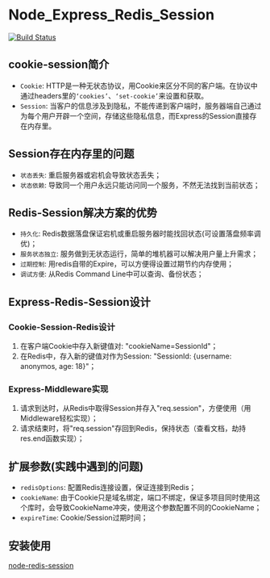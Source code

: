 Node_Express_Redis_Session
==========================
[![Build Status](https://travis-ci.org/albin3/Node_Express_Redis_Session.svg?branch=master)](https://travis-ci.org/albin3/Node_Express_Redis_Session)

## cookie-session简介

+ `Cookie`: HTTP是一种无状态协议，用Cookie来区分不同的客户端。在协议中通过headers里的`‘cookies’`、`‘set-cookie’`来设置和获取。
+ `Session`: 当客户的信息涉及到隐私，不能传递到客户端时，服务器端自己通过为每个用户开辟一个空间，存储这些隐私信息，而Express的Session直接存在内存里。

## Session存在内存里的问题

+ `状态丢失`: 重启服务器或宕机会导致状态丢失；
+ `状态依赖`: 导致同一个用户永远只能访问同一个服务，不然无法找到当前状态；

## Redis-Session解决方案的优势

+ `持久化`: Redis数据落盘保证宕机或重启服务器时能找回状态(可设置落盘频率调优)；
+ `服务状态独立`: 服务做到无状态运行，简单的堆机器可以解决用户量上升需求；
+ `过期控制`: 用redis自带的Expire，可以方便得设置过期节约内存使用；
+ `调试方便`: 从Redis Command Line中可以查询、备份状态；

## Express-Redis-Session设计

### Cookie-Session-Redis设计
1. 在客户端Cookie中存入新键值对: "cookieName=SessionId"；
2. 在Redis中，存入新的键值对作为Session: "SessionId: {username: anonymos, age: 18}"；

### Express-Middleware实现
1. 请求到达时，从Redis中取得Session并存入"req.session"，方便使用（用Middleware轻松实现）；
2. 请求结束时，将"req.session"存回到Redis，保持状态（查看文档，劫持res.end函数实现）；


## 扩展参数(实践中遇到的问题)

+ `redisOptions`: 配置Redis连接设置，保证连接到Redis；
+ `cookieName`: 由于Cookie只是域名绑定，端口不绑定，保证多项目同时使用这个库时，会导致CookieName冲突，使用这个参数配置不同的CookieName；
+ `expireTime`: Cookie/Session过期时间；

## 安装使用

[node-redis-session](https://github.com/albin3/express-redis-session)
